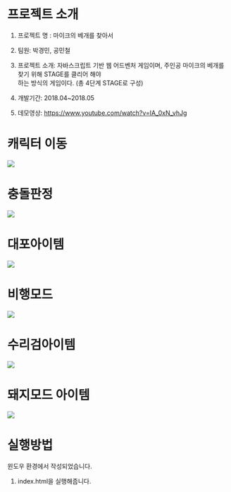 # 프로젝트 소개

1. 프로젝트 명 : 마이크의 베개를 찾아서

2. 팀원: 박경민, 공민철

3. 프로젝트 소개: 자바스크립트 기반 웹 어드벤처 게임이며, 주인공 마이크의 베개를 찾기 위해 STAGE를 클리어 해야     
  하는 방식의 게임이다. (총 4단계 STAGE로 구성)


4. 개발기간: 2018.04~2018.05

5. 데모영상: https://www.youtube.com/watch?v=IA_0xN_vhJg

# 캐릭터 이동
<img src="https://user-images.githubusercontent.com/37204852/79064079-c18d4180-7ce0-11ea-9ea4-58beb87fbc98.png">


# 충돌판정
<img src="https://user-images.githubusercontent.com/37204852/79064089-dbc71f80-7ce0-11ea-89d1-8e3475e27a1a.png">


# 대포아이템
<img src="https://user-images.githubusercontent.com/37204852/79064173-9525f500-7ce1-11ea-82d2-9cca6ca32c96.png">


# 비행모드
<img src="https://user-images.githubusercontent.com/37204852/79064181-b5ee4a80-7ce1-11ea-83c0-70d50eb8b543.png">


# 수리검아이템
<img src="https://user-images.githubusercontent.com/37204852/79064193-cacade00-7ce1-11ea-86d4-c18b0ef3a8b6.png">


# 돼지모드 아이템
<img src="https://user-images.githubusercontent.com/37204852/79064209-e1713500-7ce1-11ea-9b60-23fc48bf2abd.png">


# 실행방법

윈도우 환경에서 작성되었습니다.

1. index.html을 실행해줍니다.
